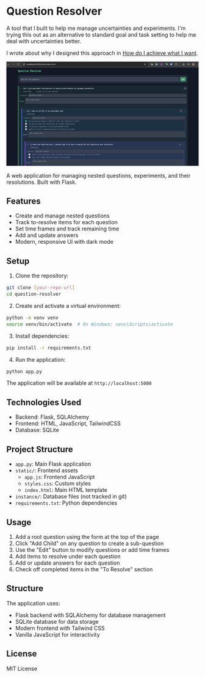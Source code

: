 # Question Resolver
A tool that I built to help me manage uncertainties and experiments. I'm trying this out as an alternative to standard goal and task setting to help 
me deal with uncertainties better. 

I wrote about why I designed this approach in [How do I achieve what I want](https://substack.com/home/post/p-162918993). 

![Question Resolver Screenshot](images/example.png)

A web application for managing nested questions, experiments, and their resolutions. Built with Flask. 

## Features

- Create and manage nested questions
- Track to-resolve items for each question
- Set time frames and track remaining time
- Add and update answers
- Modern, responsive UI with dark mode

## Setup

1. Clone the repository:
```bash
git clone [your-repo-url]
cd question-resolver
```

2. Create and activate a virtual environment:
```bash
python -m venv venv
source venv/bin/activate  # On Windows: venv\Scripts\activate
```

3. Install dependencies:
```bash
pip install -r requirements.txt
```

4. Run the application:
```bash
python app.py
```

The application will be available at `http://localhost:5000`

## Technologies Used

- Backend: Flask, SQLAlchemy
- Frontend: HTML, JavaScript, TailwindCSS
- Database: SQLite

## Project Structure

- `app.py`: Main Flask application
- `static/`: Frontend assets
  - `app.js`: Frontend JavaScript
  - `styles.css`: Custom styles
  - `index.html`: Main HTML template
- `instance/`: Database files (not tracked in git)
- `requirements.txt`: Python dependencies

## Usage

1. Add a root question using the form at the top of the page
2. Click "Add Child" on any question to create a sub-question
3. Use the "Edit" button to modify questions or add time frames
4. Add items to resolve under each question
5. Add or update answers for each question
6. Check off completed items in the "To Resolve" section

## Structure

The application uses:
- Flask backend with SQLAlchemy for database management
- SQLite database for data storage
- Modern frontend with Tailwind CSS
- Vanilla JavaScript for interactivity

## License

MIT License 
